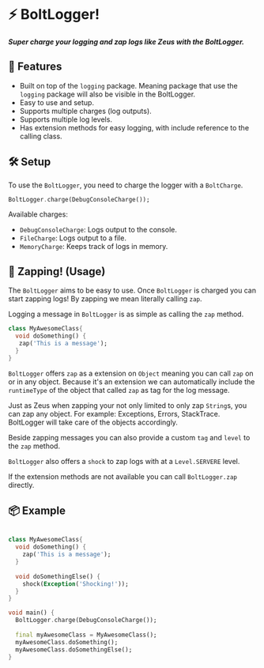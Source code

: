 # ⚡️ BoltLogger!
_**Super charge your logging and zap logs like Zeus with the BoltLogger.**_

## 🚀 Features
 - Built on top of the `logging` package. Meaning package that use the `logging` package will also be visible in the BoltLogger.
 - Easy to use and setup.
 - Supports multiple charges (log outputs).
 - Supports multiple log levels.
 - Has extension methods for easy logging, with include reference to the calling class.

## 🛠 Setup
To use the `BoltLogger`, you need to charge the logger with a `BoltCharge`.

```dart
BoltLogger.charge(DebugConsoleCharge());
```

Available charges:
 - `DebugConsoleCharge`: Logs output to the console.
 - `FileCharge`: Logs output to a file.
 - `MemoryCharge`: Keeps track of logs in memory.

## 📝 Zapping! (Usage)
The `BoltLogger` aims to be easy to use. Once `BoltLogger` is charged you can start zapping logs! By zapping we mean literally calling `zap`.

Logging a message in `BoltLogger` is as simple as calling the `zap` method.

```dart
class MyAwesomeClass{
  void doSomething() {
   zap('This is a message');
  }
}
```

`BoltLogger` offers `zap` as a extension on `Object` meaning you can call `zap` on or in any object. 
Because it's an extension we can automatically include the `runtimeType` of the object that called `zap` as tag for the log message.

Just as Zeus when zapping your not only limited to only zap `String`s, you can zap any object. For example: Exceptions, Errors, StackTrace. BoltLogger will take care of the objects accordingly.

Beside zapping messages you can also provide a custom `tag` and `level` to the `zap` method.

`BoltLogger` also offers a `shock` to zap logs with at a `Level.SERVERE` level.

If the extension methods are not available you can call `BoltLogger.zap` directly.

## 📦 Example
```dart

class MyAwesomeClass{
  void doSomething() {
    zap('This is a message');
  }
  
  void doSomethingElse() {
    shock(Exception('Shocking!'));
  }
}

void main() {
  BoltLogger.charge(DebugConsoleCharge());
  
  final myAwesomeClass = MyAwesomeClass();
  myAwesomeClass.doSomething();
  myAwesomeClass.doSomethingElse();
}
```